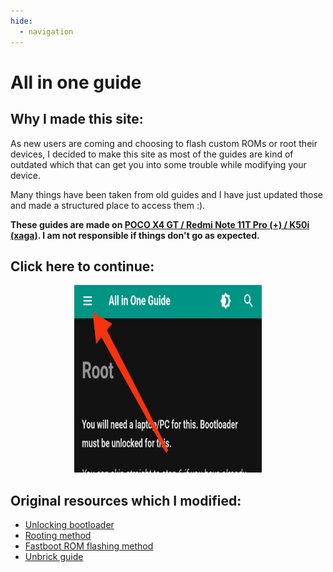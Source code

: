 ```yaml
---
hide:
  - navigation
---
```


# **All in one guide**
## Why I made this site:
As new users are coming and choosing to flash custom ROMs or root their devices, I decided to make this site as most of the guides are kind of outdated which that can get you into some trouble while modifying your device.

Many things have been taken from old guides and I have just updated those and made a structured place to access them :).

**These guides are made on <ins>POCO X4 GT / Redmi Note 11T Pro (+) / K50i (xaga)</ins>. I am not responsible if things don't go as expected.**

## Click here to continue:

<p align="center">

<img src="https://raw.githubusercontent.com/Angxddeep/All-in-one-guide/main/docs/images/arrow.png" width="300" height="300">

</p>


## Original resources which I modified:

- [Unlocking bootloader](https://telegra.ru/Unlocking-Bootloader-05-24)
- [Rooting method](https://telegra.ru/Rooting-Method-02-15)
- [Fastboot ROM flashing method](https://telegra.ru/How-to-flash-miui-fastboot-rom-05-27)
- [Unbrick guide](https://wiki.itsvixano.me/device_specific/preloader_xaga/)
